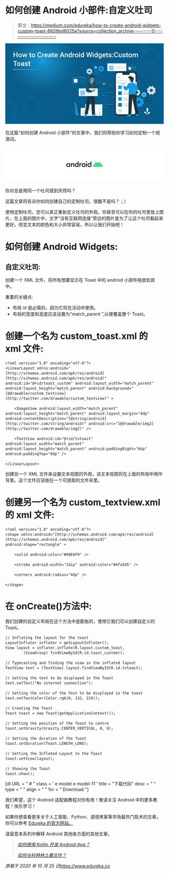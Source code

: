 # 如何创建 Android 小部件:自定义吐司

> 原文：<https://medium.com/edureka/how-to-create-android-widgets-custom-toast-8826bd6025a?source=collection_archive---------0----------------------->

![](img/282832fa9161a6d2ea8ddf8390f03bca.png)

在这篇“如何创建 Android 小部件”的文章中，我们将帮助你学习如何定制一个祝酒词。

![](img/63ef831805a9de6a493475d6d79deb65.png)

你对总是用同一个吐司感到厌烦吗？

这篇文章将告诉你如何创建自己的定制吐司。很酷不是吗？；)

使用定制吐司，您可以真正重新定义吐司的外观。你甚至可以在你的吐司里放上图片。在上面的图片中，文字“没有互联网连接”旁边的图片是为了让这个吐司看起来更好。改变文本的颜色和大小非常容易。所以让我们开始吧！

# 如何创建 Android Widgets:

## 自定义吐司:

创建一个 XML 文件，将所有想要显示在 Toast 中的 android 小部件拖放到其中。

重要的关键点:

*   布局 id 是必需的，因为它将在活动中使用。
*   布局的宽度和高度应该设置为“match_parent ”,以便覆盖整个 Toast。

# 创建一个名为 custom_toast.xml 的 xml 文件:

```
<?xml version="1.0" encoding="utf-8"?>
<LinearLayout xmlns:android="[http://schemas.android.com/apk/res/android](http://schemas.android.com/apk/res/android)" android:id="@+id/toast_custom" android:layout_width="match_parent" android:layout_height="match_parent" android:background="[@drawable/custom_textview](http://twitter.com/drawable/custom_textview)" >

    <ImageView android:layout_width="match_parent" android:layout_height="match_parent" android:layout_margin="4dp" android:contentDescription="[@string/android](http://twitter.com/string/android)" android:src="[@drawable/img2](http://twitter.com/drawable/img2)" />

    <TextView android:id="@+id/tvtoast" android:layout_width="match_parent" android:layout_height="match_parent" android:paddingRight="6dp" android:paddingTop="6dp" />

</LinearLayout>
```

创建另一个 XML 文件来设置文本视图的外观，该文本视图将在上面的布局中用作背景。这个文件应该放在一个可提取的文件夹里。

# 创建另一个名为 custom_textview.xml 的 xml 文件:

```
<?xml version="1.0" encoding="utf-8"?>
<shape xmlns:android="[http://schemas.android.com/apk/res/android](http://schemas.android.com/apk/res/android)" android:shape="rectangle" >

    <solid android:color="#98E8F9" />

    <stroke android:width="1dip" android:color="#4fa5d5" />

    <corners android:radius="4dp" />

</shape>
```

# 在 onCreate()方法中:

我们创建的自定义布局在这个方法中是膨胀的，使用它我们可以创建自定义的 Toast。

```
// Inflating the layout for the toast
LayoutInflater inflater = getLayoutInflater();
View layout = inflater.inflate(R.layout.custom_toast,
        (ViewGroup) findViewById(R.id.toast_custom));

// Typecasting and finding the view in the inflated layout
TextView text = (TextView) layout.findViewById(R.id.tvtoast);

// Setting the text to be displayed in the Toast
text.setText("No internet connection");

// Setting the color of the Text to be displayed in the toast
text.setTextColor(Color.rgb(0, 132, 219));

// Creating the Toast
Toast toast = new Toast(getApplicationContext());

// Setting the position of the Toast to centre
toast.setGravity(Gravity.CENTER_VERTICAL, 0, 0);

// Setting the duration of the Toast
toast.setDuration(Toast.LENGTH_LONG);

// Setting the Inflated Layout to the Toast
toast.setView(layout);

// Showing the Toast
toast.show();
```

[dl URL = " # " class = ' e model e model-11 ' title = "下载代码" desc = " " type = " " align = " " for = " Download "]

我们希望，这个 Android 适配器教程对你有用！敬请关注 Android 中的更多教程！快乐学习！

如果你想查看更多关于人工智能、Python、道德黑客等市场最热门技术的文章，你可以参考 [Edureka 的官方网站。](https://www.edureka.co/blog/?utm_source=medium&utm_medium=content-link&utm_campaign=what-are-adapters-in-android/)

请留意本系列中解释 Android 其他各方面的其他文章。

> [*如何使用 Kotlin 开发 Android App？*](/edureka/kotlin-android-tutorial-cea896d0ae18)
> 
> [*如何与科特林土著合作？*](/edureka/basic-kotlin-native-app-a22febf0f6d7)

*原载于 2020 年 10 月 25 日*https://www.edureka.co